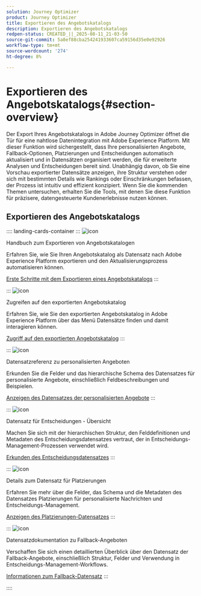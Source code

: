 ```yaml
---
solution: Journey Optimizer
product: Journey Optimizer
title: Exportieren des Angebotskatalogs
description: Exportieren des Angebotskatalogs
redpen-status: CREATED_||_2025-08-11_21-03-50
source-git-commit: 5a8ef88cba254241933607ca59156d35e0e92926
workflow-type: tm+mt
source-wordcount: '274'
ht-degree: 8%

---
```



# Exportieren des Angebotskatalogs{#section-overview}

Der Export Ihres Angebotskatalogs in Adobe Journey Optimizer öffnet die Tür für eine nahtlose Datenintegration mit Adobe Experience Platform. Mit dieser Funktion wird sichergestellt, dass Ihre personalisierten Angebote, Fallback-Optionen, Platzierungen und Entscheidungen automatisch aktualisiert und in Datensätzen organisiert werden, die für erweiterte Analysen und Entscheidungen bereit sind. Unabhängig davon, ob Sie eine Vorschau exportierter Datensätze anzeigen, ihre Struktur verstehen oder sich mit bestimmten Details wie Rankings oder Einschränkungen befassen, der Prozess ist intuitiv und effizient konzipiert. Wenn Sie die kommenden Themen untersuchen, erhalten Sie die Tools, mit denen Sie diese Funktion für präzisere, datengesteuerte Kundenerlebnisse nutzen können.

## Exportieren des Angebotskatalogs

:::: landing-cards-container
:::
![icon](https://cdn.experienceleague.adobe.com/icons/circle-play.svg)

Handbuch zum Exportieren von Angebotskatalogen

Erfahren Sie, wie Sie Ihren Angebotskatalog als Datensatz nach Adobe Experience Platform exportieren und den Aktualisierungsprozess automatisieren können.

[Erste Schritte mit dem Exportieren eines Angebotskatalogs](../using/offers/export-catalog/get-started-export.md)
:::

:::
![icon](https://cdn.experienceleague.adobe.com/icons/list-check.svg)

Zugreifen auf den exportierten Angebotskatalog

Erfahren Sie, wie Sie den exportierten Angebotskatalog in Adobe Experience Platform über das Menü Datensätze finden und damit interagieren können.

[Zugriff auf den exportierten Angebotskatalog](../using/offers/export-catalog/access-dataset.md)
:::

:::
![icon](https://cdn.experienceleague.adobe.com/icons/code-branch.svg)

Datensatzreferenz zu personalisierten Angeboten

Erkunden Sie die Felder und das hierarchische Schema des Datensatzes für personalisierte Angebote, einschließlich Feldbeschreibungen und Beispielen.

[Anzeigen des Datensatzes der personalisierten Angebote](../using/offers/export-catalog/export-offers.md)
:::

:::
![icon](https://cdn.experienceleague.adobe.com/icons/code-branch.svg)

Datensatz für Entscheidungen - Übersicht

Machen Sie sich mit der hierarchischen Struktur, den Felddefinitionen und Metadaten des Entscheidungsdatensatzes vertraut, der in Entscheidungs-Management-Prozessen verwendet wird.

[Erkunden des Entscheidungsdatensatzes](../using/offers/export-catalog/export-decisions.md)
:::

:::
![icon](https://cdn.experienceleague.adobe.com/icons/puzzle-piece.svg)

Details zum Datensatz für Platzierungen

Erfahren Sie mehr über die Felder, das Schema und die Metadaten des Datensatzes Platzierungen für personalisierte Nachrichten und Entscheidungs-Management.

[Anzeigen des Platzierungen-Datensatzes](../using/offers/export-catalog/export-placements.md)
:::

:::
![icon](https://cdn.experienceleague.adobe.com/icons/puzzle-piece.svg)

Datensatzdokumentation zu Fallback-Angeboten

Verschaffen Sie sich einen detaillierten Überblick über den Datensatz der Fallback-Angebote, einschließlich Struktur, Felder und Verwendung in Entscheidungs-Management-Workflows.

[Informationen zum Fallback-Datensatz](../using/offers/export-catalog/export-fallback.md)
:::

::::
